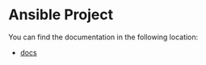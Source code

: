 # Ansible Project

You can find the documentation in the following location:

- [docs](documentation/Documentation.md)
